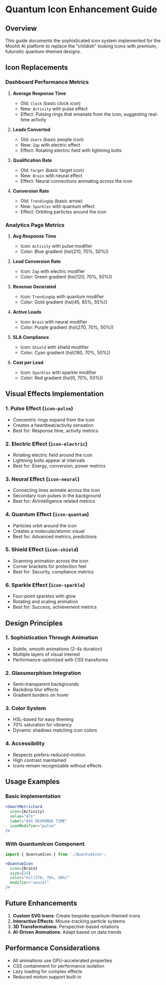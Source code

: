 # Quantum Icon Enhancement Guide

## Overview
This guide documents the sophisticated icon system implemented for the Moohit AI platform to replace the "childish" looking icons with premium, futuristic quantum-themed designs.

## Icon Replacements

### Dashboard Performance Metrics
1. **Average Response Time**
   - Old: `Clock` (basic clock icon)
   - New: `Activity` with pulse effect
   - Effect: Pulsing rings that emanate from the icon, suggesting real-time activity

2. **Leads Converted**
   - Old: `Users` (basic people icon)
   - New: `Zap` with electric effect
   - Effect: Rotating electric field with lightning bolts

3. **Qualification Rate**
   - Old: `Target` (basic target icon)
   - New: `Brain` with neural effect
   - Effect: Neural connections animating across the icon

4. **Conversion Rate**
   - Old: `TrendingUp` (basic arrow)
   - New: `Sparkles` with quantum effect
   - Effect: Orbiting particles around the icon

### Analytics Page Metrics
1. **Avg Response Time**
   - Icon: `Activity` with pulse modifier
   - Color: Blue gradient (hsl(210, 70%, 50%))

2. **Lead Conversion Rate**
   - Icon: `Zap` with electric modifier
   - Color: Green gradient (hsl(120, 70%, 50%))

3. **Revenue Generated**
   - Icon: `TrendingUp` with quantum modifier
   - Color: Gold gradient (hsl(45, 85%, 55%))

4. **Active Leads**
   - Icon: `Brain` with neural modifier
   - Color: Purple gradient (hsl(270, 70%, 50%))

5. **SLA Compliance**
   - Icon: `Shield` with shield modifier
   - Color: Cyan gradient (hsl(180, 70%, 50%))

6. **Cost per Lead**
   - Icon: `Sparkles` with sparkle modifier
   - Color: Red gradient (hsl(0, 70%, 50%))

## Visual Effects Implementation

### 1. Pulse Effect (`icon-pulse`)
- Concentric rings expand from the icon
- Creates a heartbeat/activity sensation
- Best for: Response time, activity metrics

### 2. Electric Effect (`icon-electric`)
- Rotating electric field around the icon
- Lightning bolts appear at intervals
- Best for: Energy, conversion, power metrics

### 3. Neural Effect (`icon-neural`)
- Connecting lines animate across the icon
- Secondary icon pulses in the background
- Best for: AI/intelligence related metrics

### 4. Quantum Effect (`icon-quantum`)
- Particles orbit around the icon
- Creates a molecular/atomic visual
- Best for: Advanced metrics, predictions

### 5. Shield Effect (`icon-shield`)
- Scanning animation across the icon
- Corner brackets for protection feel
- Best for: Security, compliance metrics

### 6. Sparkle Effect (`icon-sparkle`)
- Four-point sparkles with glow
- Rotating and scaling animation
- Best for: Success, achievement metrics

## Design Principles

### 1. Sophistication Through Animation
- Subtle, smooth animations (2-4s duration)
- Multiple layers of visual interest
- Performance-optimized with CSS transforms

### 2. Glassmorphism Integration
- Semi-transparent backgrounds
- Backdrop blur effects
- Gradient borders on hover

### 3. Color System
- HSL-based for easy theming
- 70% saturation for vibrancy
- Dynamic shadows matching icon colors

### 4. Accessibility
- Respects prefers-reduced-motion
- High contrast maintained
- Icons remain recognizable without effects

## Usage Examples

### Basic Implementation
```jsx
<SmartMetricCard
  icon={Activity}
  value="47s"
  label="AVG RESPONSE TIME"
  iconModifier="pulse"
/>
```

### With QuantumIcon Component
```jsx
import { QuantumIcon } from './QuantumIcon';

<QuantumIcon 
  icon={Brain} 
  size={24} 
  color="hsl(270, 70%, 50%)"
  modifier="neural"
/>
```

## Future Enhancements

1. **Custom SVG Icons**: Create bespoke quantum-themed icons
2. **Interactive Effects**: Mouse-tracking particle systems
3. **3D Transformations**: Perspective-based rotations
4. **AI-Driven Animations**: Adapt based on data trends

## Performance Considerations

- All animations use GPU-accelerated properties
- CSS containment for performance isolation
- Lazy loading for complex effects
- Reduced motion support built-in